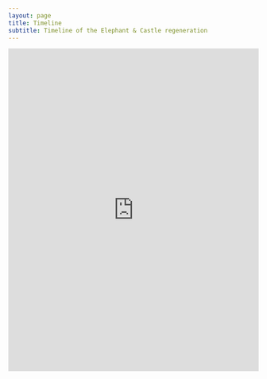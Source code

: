 ```yaml
---
layout: page
title: Timeline
subtitle: Timeline of the Elephant & Castle regeneration
---
```

<iframe src='http://embed.verite.co/timeline/?source=0Aprl6XcACewydEhRaWFOLVBfUjBSVW1HUGVZNEhGeFE&font=Bevan-PotanoSans&maptype=toner&lang=en&hash_bookmark=true&start_zoom_adjust=2&height=650' width='100%' height='650' frameborder='0'></iframe>

